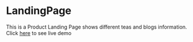# LandingPage

This is a Product Landing Page shows different teas and blogs information. 
Click <a href="https://divya6265.github.io/LandingPage/">here</a> to see live demo
